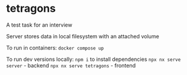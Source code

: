 # tetragons
A test task for an interview

Server stores data in local filesystem with an attached volume

To run in containers:
`docker compose up`

To run dev versions locally:
`npm i` to install dependencies
`npx nx serve server` - backend
`npx nx serve tetragons` - frontend